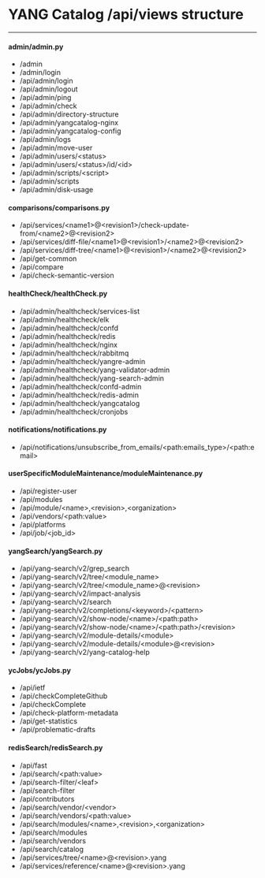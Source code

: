 # YANG Catalog /api/views structure

---

#### admin/admin.py
* /admin
* /admin/login
* /api/admin/login
* /api/admin/logout
* /api/admin/ping
* /api/admin/check
* /api/admin/directory-structure
* /api/admin/yangcatalog-nginx
* /api/admin/yangcatalog-config
* /api/admin/logs
* /api/admin/move-user
* /api/admin/users/\<status\>
* /api/admin/users/\<status\>/id/\<id\>
* /api/admin/scripts/\<script\>
* /api/admin/scripts
* /api/admin/disk-usage

#### comparisons/comparisons.py
* /api/services/\<name1\>@\<revision1\>/check-update-from/\<name2\>@\<revision2\>
* /api/services/diff-file/\<name1\>@\<revision1\>/\<name2\>@\<revision2\>
* /api/services/diff-tree/\<name1\>@\<revision1\>/\<name2\>@\<revision2\>
* /api/get-common
* /api/compare
* /api/check-semantic-version

#### healthCheck/healthCheck.py
* /api/admin/healthcheck/services-list
* /api/admin/healthcheck/elk
* /api/admin/healthcheck/confd
* /api/admin/healthcheck/redis
* /api/admin/healthcheck/nginx
* /api/admin/healthcheck/rabbitmq
* /api/admin/healthcheck/yangre-admin
* /api/admin/healthcheck/yang-validator-admin
* /api/admin/healthcheck/yang-search-admin
* /api/admin/healthcheck/confd-admin
* /api/admin/healthcheck/redis-admin
* /api/admin/healthcheck/yangcatalog
* /api/admin/healthcheck/cronjobs

#### notifications/notifications.py
* /api/notifications/unsubscribe_from_emails/\<path:emails_type\>/\<path:email\>

#### userSpecificModuleMaintenance/moduleMaintenance.py
* /api/register-user
* /api/modules
* /api/module/\<name\>,\<revision\>,\<organization\>
* /api/vendors/\<path:value\>
* /api/platforms
* /api/job/\<job_id\>

#### yangSearch/yangSearch.py
* /api/yang-search/v2/grep_search
* /api/yang-search/v2/tree/\<module_name\>
* /api/yang-search/v2/tree/\<module_name\>@\<revision\>
* /api/yang-search/v2/impact-analysis
* /api/yang-search/v2/search
* /api/yang-search/v2/completions/\<keyword\>/\<pattern\>
* /api/yang-search/v2/show-node/\<name\>/\<path:path\>
* /api/yang-search/v2/show-node/\<name\>/\<path:path\>/\<revision\>
* /api/yang-search/v2/module-details/\<module\>
* /api/yang-search/v2/module-details/\<module\>@\<revision\>
* /api/yang-search/v2/yang-catalog-help

#### ycJobs/ycJobs.py
* /api/ietf
* /api/checkCompleteGithub
* /api/checkComplete
* /api/check-platform-metadata
* /api/get-statistics
* /api/problematic-drafts

#### redisSearch/redisSearch.py
* /api/fast
* /api/search/\<path:value\>
* /api/search-filter/\<leaf\>
* /api/search-filter
* /api/contributors
* /api/search/vendor/\<vendor\>
* /api/search/vendors/\<path:value\>
* /api/search/modules/\<name\>,\<revision\>,\<organization\>
* /api/search/modules
* /api/search/vendors
* /api/search/catalog
* /api/services/tree/\<name\>@\<revision\>.yang
* /api/services/reference/\<name\>@\<revision\>.yang
